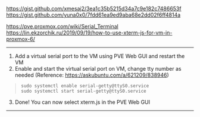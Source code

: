 https://gist.github.com/xmesaj2/3ea1c35b5215d34a7c9e182c7486653f  
https://gist.github.com/yuna0x0/7fdd61ea9ed9aba68e2dd02f6ff4814a  

https://pve.proxmox.com/wiki/Serial_Terminal  
https://lin.ekzorchik.ru/2019/09/19/how-to-use-xterm-js-for-vm-in-proxmox-6/  


---

1. Add a virtual serial port to the VM using PVE Web GUI and restart the VM
2. Enable and start the virtual serial port on VM, change tty number as needed (Reference: https://askubuntu.com/a/621209/838946)

> `sudo systemctl enable serial-getty@ttyS0.service`  
> `sudo systemctl start serial-getty@ttyS0.service`  

3. Done! You can now select xterm.js in the PVE Web GUI


---


